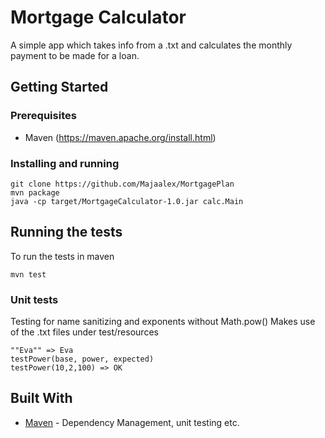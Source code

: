 # Mortgage Calculator

A simple app which takes info from a .txt and calculates the monthly payment to be made for a loan.

## Getting Started

### Prerequisites

* Maven (https://maven.apache.org/install.html)

### Installing and running

```
git clone https://github.com/Majaalex/MortgagePlan
mvn package
java -cp target/MortgageCalculator-1.0.jar calc.Main
```

## Running the tests
To run the tests in maven
```
mvn test
```

### Unit tests

Testing for name sanitizing and exponents without Math.pow()
Makes use of the .txt files under test/resources

```
""Eva"" => Eva
testPower(base, power, expected)
testPower(10,2,100) => OK
```


## Built With

* [Maven](https://maven.apache.org/) - Dependency Management, unit testing etc.


